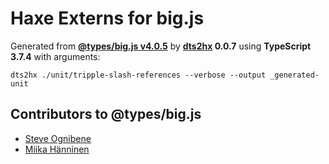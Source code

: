 # Haxe Externs for big.js

Generated from **[@types/big.js v4.0.5](https://github.com/DefinitelyTyped/DefinitelyTyped#readme)** by **[dts2hx](https://github.com/haxiomic/dts2hx) 0.0.7** using **TypeScript 3.7.4** with arguments:

	dts2hx ./unit/tripple-slash-references --verbose --output _generated-unit

## Contributors to @types/big.js
- [Steve Ognibene](https://github.com/nycdotnet)
- [Miika Hänninen](https://github.com/googol)